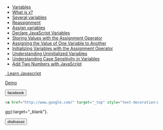 - [Variables](https://www.jshero.net/en/koans/var.html)
- [What is x?](https://www.jshero.net/en/koans/jsx01.html)
- [Several variables](https://www.jshero.net/en/koans/var2.html)
- [Reassignment](https://www.jshero.net/en/koans/jsx02.html)
- [Assign variables](https://www.jshero.net/en/koans/jsx03.html)
- [Declare JavaScript Variables](https://www.freecodecamp.org/learn/javascript-algorithms-and-data-structures/basic-javascript/declare-javascript-variables)
- [Storing Values with the Assignment Operator](https://www.freecodecamp.org/learn/javascript-algorithms-and-data-structures/basic-javascript/storing-values-with-the-assignment-operator)
- [Assigning the Value of One Variable to Another](https://www.freecodecamp.org/learn/javascript-algorithms-and-data-structures/basic-javascript/assigning-the-value-of-one-variable-to-another)
- [Initializing Variables with the Assignment Operator](https://www.freecodecamp.org/learn/javascript-algorithms-and-data-structures/basic-javascript/initializing-variables-with-the-assignment-operator)
- [Understanding Uninitialized Variables](https://www.freecodecamp.org/learn/javascript-algorithms-and-data-structures/basic-javascript/understanding-uninitialized-variables)
- [Understanding Case Sensitivity in Variables](https://www.freecodecamp.org/learn/javascript-algorithms-and-data-structures/basic-javascript/understanding-case-sensitivity-in-variables)
- [Add Two Numbers with JavaScript](https://www.freecodecamp.org/learn/javascript-algorithms-and-data-structures/basic-javascript/add-two-numbers-with-javascript)


<a href="javacsript.com" target="blank"><em class="fas fa-chevron-circle-down"></em>&nbsp;&nbsp;Learn Javascript</a>    


<a type="button" href="http://www.facebook.com/" value="facebook" target="_blank" class="button">Demo</a>




<button onClick="javascript:window.open('http://www.facebook.com', '_blank');">facebook</button>

```html
<a href="http://www.google.com/" target="_top" style="text-decoration:none"><button id="back">Back</button></a>
```
[go](http://stackoverflow.com){:target="_blank"}.


<button type="button" class="btn btn-default btn-social" onClick="window.open('http://www.facebook.com/','facebook')">
          <i class="fa fa-facebook" aria-hidden="true">dsdsasas</i>
</button>